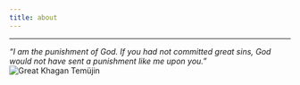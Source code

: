 ```yaml
---
title: about
---
```

***

*“I am the punishment of God. If you had not committed great sins, God would not have sent a punishment like me upon you.”*
![Great Khagan Temüjin](/images/temujin.png)
